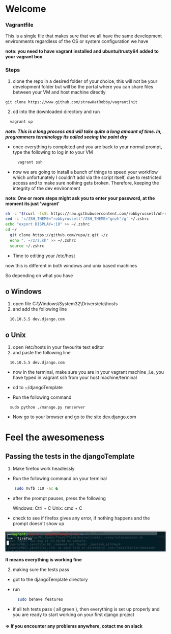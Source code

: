 # Welcome

### Vagrantfile

This is a single file that makes sure that we all have the same development environments regardless of the OS or system configuration we have

**note: you need to have vagrant installed and ubuntu/trusty64 added to your vagrant box**

### Steps

1. clone the repo in a desired folder of your choice, this will not be your development folder but will be the portal where you can share files between your VM and host machine directly
  ```git
git clone https://www.github.com/strawHatRobby/vagrantInit
  ```

2. cd into the downloaded directory and run

  ```bash
    vagrant up
  ```

***note: This is a long process and will take quite a long amount of time. In, programmers terminology its called seeing the paint dry***

- once everything is completed and you are back to your normal prompt, type the following to log in to your VM

  ```bash
    vagrant ssh
  ```

- now we are going to install a bunch of things to speed your workflow which unfortunately I couldn't add via the script itself, due to restricted access and to make sure nothing gets broken. Therefore, keeping the integrity of the dev environment

**note: One or more steps might ask you to enter your password, at the moment its just 'vagrant'**

  ```bash
  sh -c "$(curl -fsSL https://raw.githubusercontent.com/robbyrussell/oh-my-zsh/master/tools/install.sh)"
  sed -i 's/ZSH_THEME="robbyrussell"/ZSH_THEME="gnzh"/g' ~/.zshrc
  echo "export DISPLAY=:10" >> ~/.zshrc
  cd ~/
    git clone https://github.com/rupa/z.git ~/z
    echo ". ~/z/z.sh" >> ~/.zshrc
    source ~/.zshrc
  ```

- Time to editing your /etc/host

now this is different in both windows and unix based machines

So depending on what you have

## o Windows

1. open file C:\Windows\System32\Drivers\etc\hosts
2. and add the following line

```
  10.10.5.5 dev.django.com
```
## o Unix

1. open /etc/hosts in your favourite text editor
2. and paste the following line

```
  10.10.5.5 dev.django.com
```  

- now in the terminal, make sure you are in your vagrant machine ,i.e, you have typed in vagrant ssh from your host machine/terminal

- cd to  ~/djangoTemplate

- Run the following command

```
  sudo python ./manage.py runserver
```

- Now go to your browser and go to the site
  dev.django.com

# Feel the awesomeness

## Passing the tests in the djangoTemplate

1. Make firefox work headlessly

- Run the following command on your terminal

```bash
    sudo Xvfb :10 -ac &
```

- after the prompt pauses, press the following

  Windows: Ctrl + C
  Unix: cmd + C

- check to see if firefox gives any error, if nothing happens and the prompt doesn't show up

![firefox working fine as a headless browser](https://github.com/strawHatRobby/vagrantInit/blob/master/documentAssets/firefox.jpg  "Firefox.jpg")

**It means everything is working fine**

2. making sure the tests pass

- got to the djangoTemplate directory

- run

  ```bash
    sudo behave features
  ```
- if all teh tests pass ( all green ), then everything is set up properly and you are ready to start working on your first django project

#### => If you encounter any problems anywhere, cotact me on slack
